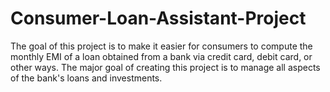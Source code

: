 # Consumer-Loan-Assistant-Project
The goal of this project is to make it easier for consumers to compute the monthly EMI of a loan obtained from a bank via credit card, debit card, or other ways. The major goal of creating this project is to manage all aspects of the bank's loans and investments.
